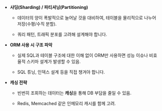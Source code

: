 - **샤딩(Sharding) / 파티셔닝(Partitioning)**
    
    - 데이터의 양이 폭발적으로 늘어날 것을 대비하여, 테이블을 물리적으로 나누어 저장(수평/수직 분할).
        
    - 쿼리 패턴, 트래픽 분포를 고려해 설계해야 합니다.
        
- **ORM 사용 시 구조 파악**
    
    - 실제 SQL과 테이블 구조에 대한 이해 없이 ORM만 사용하면 성능 이슈나 비효율적 스키마 설계가 발생할 수 있음.
        
    - SQL 튜닝, 인덱스 설계 등을 직접 챙겨야 합니다.
        
- **캐싱 전략**
    
    - 빈번히 조회하는 데이터는 **캐싱**을 통해 DB 부담을 줄일 수 있음.
        
    - Redis, Memcached 같은 인메모리 캐시를 함께 고려.